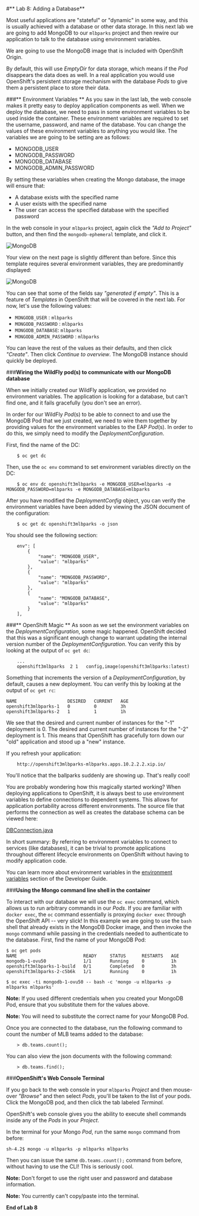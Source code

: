 #** Lab 8: Adding a Database**

Most useful applications are "stateful" or "dynamic" in some way, and this is
usually achieved with a database or other data storage. In this next lab we are
going to add MongoDB to our `mlbparks` project and then rewire our
application to talk to the database using environment variables.

We are going to use the MongoDB image that is included with OpenShift Origin.

By default, this will use *EmptyDir* for data storage, which means if the *Pod*
disappears the data does as well. In a real application you would use
OpenShift's persistent storage mechanism with the database *Pods* to give them a
persistent place to store their data.

###** Environment Variables **
As you saw in the last lab, the web console makes it pretty easy to deploy
application components as well. When we deploy the database, we need to pass in
some environment variables to be used inside the container. These environment
variables are required to set the username, password, and name of the database.
You can change the values of these environment variables to anything you would
like.  The variables we are going to be setting are as follows:

- MONGODB_USER
- MONGODB_PASSWORD
- MONGODB_DATABASE
- MONGODB_ADMIN_PASSWORD

By setting these variables when creating the Mongo database, the image will
ensure that:

- A database exists with the specified name
- A user exists with the specified name
- The user can access the specified database with the specified password

In the web console in your `mlbparks` project, again click the *"Add to
Project"* button, and then find the `mongodb-ephemeral` template, and click it.

![MongoDB](images/mongodb-template.png)

Your view on the next page is slightly different than before. Since this
template requires several environment variables, they are predominantly
displayed:

![MongoDB](images/mongo-template-deploy.png)

You can see that some of the fields say *"generated if empty"*. This is a
feature of *Templates* in OpenShift that will be covered in the next lab. For
now, let's use the following values:

* `MONGODB_USER` : `mlbparks`
* `MONGODB_PASSWORD` : `mlbparks`
* `MONGODB_DATABASE`: `mlbparks`
* `MONGODB_ADMIN_PASSWORD` : `mlbparks`

You can leave the rest of the values as their defaults, and then click
*"Create"*. Then click *Continue to overview*. The MongoDB instance should
quickly be deployed.

###**Wiring the WildFly pod(s) to communicate with our MongoDB database**

When we initially created our WildFly application, we provided no environment
variables. The application is looking for a database, but can't find one, and it
fails gracefully (you don't see an error).

In order for our WildFly *Pod*(s) to be able to connect to and use the MongoDB
Pod that we just created, we need to wire them together by providing values for
the environment variables to the EAP *Pod*(s).  In order to do this, we simply
need to modify the *DeploymentConfiguration*.

First, find the name of the DC:

````
	$ oc get dc
````

Then, use the `oc env` command to set environment variables directly on the DC:

````
	$ oc env dc openshift3mlbparks -e MONGODB_USER=mlbparks -e MONGODB_PASSWORD=mlbparks -e MONGODB_DATABASE=mlbparks
````

After you have modified the *DeploymentConfig* object, you can verify the environment variables have been added by viewing the JSON document of the configuration:

````
	$ oc get dc openshift3mlbparks -o json
````

You should see the following section:

````
	env": [
		{
			"name": "MONGODB_USER",
			"value": "mlbparks"
		},
		{
			"name": "MONGODB_PASSWORD",
			"value": "mlbparks"
		},
		{
			"name": "MONGODB_DATABASE",
			"value": "mlbparks"
		}
	],
````

###** OpenShift Magic **
As soon as we set the environment variables on the *DeploymentConfiguration*, some
magic happened. OpenShift decided that this was a significant enough change to
warrant updating the internal version number of the *DeploymentConfiguration*. You
can verify this by looking at the output of `oc get dc`:

````
    ...
    openshift3mlbparks  2 1   config,image(openshift3mlbparks:latest)
````

Something that increments the version of a *DeploymentConfiguration*, by default,
causes a new deployment. You can verify this by looking at the output of `oc get
rc`:

````
NAME                   DESIRED   CURRENT   AGE
openshift3mlbparks-1   0         0         3h
openshift3mlbparks-2   1         1         1h
````

We see that the desired and current number of instances for the "-1" deployment is 0. The desired and current number of instances for the "-2" deployment is 1. This means that OpenShift has gracefully torn down
our "old" application and stood up a "new" instance.

If you refresh your application:

````
    http://openshift3mlbparks-mlbparks.apps.10.2.2.2.xip.io/
````

You'll notice that the ballparks suddenly are showing up. That's really cool!

You are probably wondering how this magically started working? When deploying
applications to OpenShift, it is always best to use environment variables to
define connections to dependent systems.  This allows for application
portability across different environments.  The source file that performs the
connection as well as creates the database schema can be viewed here:

[DBConnection.java](http://gitlab.apps.10.2.2.2.xip.io/dev/openshift3mlbparks/blob/master/src/main/java/org/openshift/mlbparks/mongo/DBConnection.java)

In short summary: By referring to environment variables to connect to services
(like databases), it can be trivial to promote applications throughout different
lifecycle environments on OpenShift without having to modify application code.

You can learn more about environment variables in the [environment
variables](https://docs.openshift.org/latest/dev_guide/environment_variables.html)
section of the Developer Guide.

###**Using the Mongo command line shell in the container**

To interact with our database we will use the `oc exec` command, which allows us
to run arbitrary commands in our *Pods*. If you are familiar with `docker exec`,
the `oc` command essentially is proxying `docker exec` through the OpenShift API
-- very slick! In this example we are going to use the `bash` shell that already
exists in the MongoDB Docker image, and then invoke the `mongo` command while
passing in the credentials needed to authenticate to the database. First, find
the name of your MongoDB Pod:

````
$ oc get pods
NAME                         READY     STATUS      RESTARTS   AGE
mongodb-1-ovu50              1/1       Running     0          1h
openshift3mlbparks-1-build   0/1       Completed   0          3h
openshift3mlbparks-2-c5b6k   1/1       Running     0          1h

$ oc exec -ti mongodb-1-ovu50 -- bash -c 'mongo -u mlbparks -p mlbparks mlbparks'
````

**Note:** If you used different credentials when you created your MongoDB Pod,
ensure that you substitute them for the values above.

**Note:** You will need to substitute the correct name for your MongoDB Pod.

Once you are connected to the database, run the following command to count the number of MLB teams added to the database:

````
	> db.teams.count();
````

You can also view the json documents with the following command:

````
	> db.teams.find();
````

###**OpenShift's Web Console Terminal**

If you go back to the web console in your `mlbparks` *Project* and then
mouse-over *"Browse"* and then select *Pods*, you'll be taken to the list of
your pods. Click the MongoDB pod, and then click the tab labeled *Terminal*.

OpenShift's web console gives you the ability to execute shell commands inside
any of the *Pods* in your *Project*.

In the terminal for your Mongo *Pod*, run the same `mongo` command from before:

````
sh-4.2$ mongo -u mlbparks -p mlbparks mlbparks
````

Then you can issue the same `db.teams.count();` command from before, without
having to use the CLI! This is seriously cool.

**Note:** Don't forget to use the right user and password and database
information.

**Note:** You currently can't copy/paste into the terminal.

**End of Lab 8**
